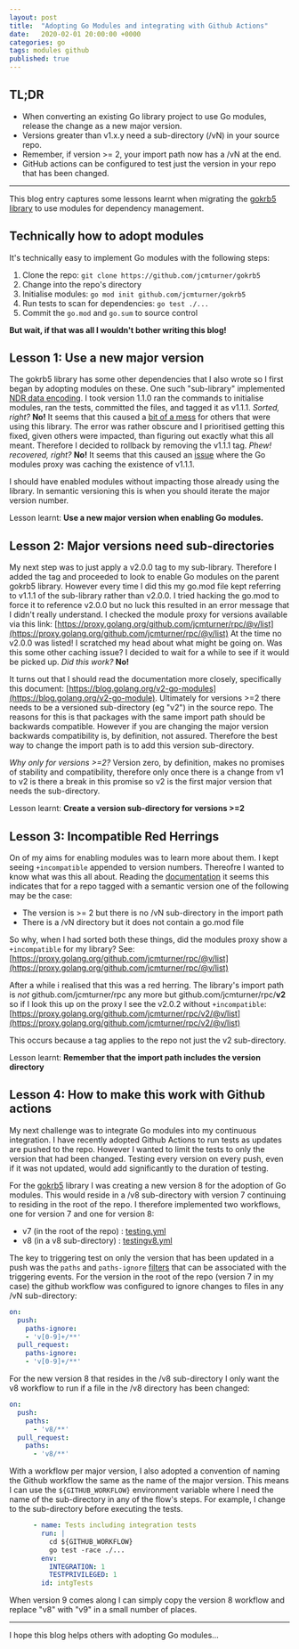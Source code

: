 ```yaml
---
layout: post
title:  "Adopting Go Modules and integrating with Github Actions"
date:   2020-02-01 20:00:00 +0000
categories: go
tags: modules github
published: true
---
```


## TL;DR

- When converting an existing Go library project to use Go modules, release the change as a new major version.
- Versions greater than v1.x.y need a sub-directory (/vN) in your source repo.
- Remember, if version >= 2, your import path now has a /vN at the end.
- GitHub actions can be configured to test just the version in your repo that has been changed.

---


This blog entry captures some lessons learnt when migrating the [gokrb5 library](https://github.com/jcmturner/gokrb5) to
use modules for dependency management.

## Technically how to adopt modules
It's technically easy to implement Go modules with the following steps:

1. Clone the repo: ``git clone https://github.com/jcmturner/gokrb5``
2. Change into the repo's directory
3. Initialise modules: ``go mod init github.com/jcmturner/gokrb5``
4. Run tests to scan for dependencies: ``go test ./...``
5. Commit the ``go.mod`` and ``go.sum`` to source control

**But wait, if that was all I wouldn't bother writing this blog!**

## Lesson 1: Use a new major version
The gokrb5 library has some other dependencies that I also wrote so I first began by adopting modules on these.
One such "sub-library" implemented [NDR data encoding](https://github.com/jcmturner/rpc). I took version 1.1.0 ran the 
commands to initialise modules, ran the tests, committed the files, and tagged it as v1.1.1. _Sorted, right?_
**No!** It seems that this caused a [bit of a mess](https://github.com/jcmturner/rpc/issues/1) for others that were 
using this library. The error was rather obscure and I prioritised getting this fixed, given others were impacted, than 
figuring out exactly what this all meant. Therefore I decided to rollback by removing the v1.1.1 tag. _Phew! recovered, 
right?_ **No!** It seems that this caused an [issue](https://github.com/golang/go/issues/34033) where the Go modules 
proxy was caching the existence of v1.1.1.

I should have enabled modules without impacting those already using the library. In semantic versioning this is when 
you should iterate the major version number.

Lesson learnt: **Use a new major version when enabling Go modules.**

## Lesson 2: Major versions need sub-directories
My next step was to just apply a v2.0.0 tag to my sub-library. Therefore I added the tag and proceeded to look to enable
Go modules on the parent gokrb5 library. However every time I did this my go.mod file kept referring to v1.1.1 of the 
sub-library rather than v2.0.0. I tried hacking the go.mod to force it to reference v2.0.0 but no luck this resulted in 
an error message that I didn't really understand. I checked the module proxy for versions available via this link:
[https://proxy.golang.org/github.com/jcmturner/rpc/@v/list](https://proxy.golang.org/github.com/jcmturner/rpc/@v/list) At the time no v2.0.0 was listed! I scratched my head about 
what might be going on. Was this some other caching issue? I decided to wait for a while to see if it would be picked 
up. _Did this work?_ **No!** 

It turns out that I should read the documentation more closely, specifically this document: 
[https://blog.golang.org/v2-go-modules](https://blog.golang.org/v2-go-module). Ultimately for versions >=2 there needs to be a versioned sub-directory (eg "v2") 
in the source repo. The reasons for this is that packages with the same import path should be backwards compatible. 
However if you are changing the major version backwards compatibility is, by definition, not assured. Therefore the 
best way to change the import path is to add this version sub-directory. 

_Why only for versions >=2?_ Version zero, by definition, makes no promises of stability and compatibility, therefore 
only once there is a change from v1 to v2 is there a break in this promise so v2 is the first major version that needs 
the sub-directory.

Lesson learnt: **Create a version sub-directory for versions >=2**

## Lesson 3: Incompatible Red Herrings
On of my aims for enabling modules was to learn more about them. I kept seeing ``+incompatible`` appended to version 
numbers. Thereofre I wanted to know what was this all about. Reading the 
[documentation](https://github.com/golang/go/wiki/Modules#can-a-module-consume-a-v2-package-that-has-not-opted-into-modules-what-does-incompatible-mean) 
it seems this indicates that for a repo tagged with a semantic version one of the following may be the case:
- The version is >= 2 but there is no /vN sub-directory in the import path
- There is a /vN directory but it does not contain a go.mod file

So why, when I had sorted both these things, did the modules proxy show a ``+incompatible`` for my library? See:
[https://proxy.golang.org/github.com/jcmturner/rpc/@v/list](https://proxy.golang.org/github.com/jcmturner/rpc/@v/list)

After a while i realised that this was a red herring. The library's import path is _not_ github.com/jcmturner/rpc 
any more but github.com/jcmturner/rpc/**v2** so if I look this up on the proxy I see the v2.0.2 without 
``+incompatible``: [https://proxy.golang.org/github.com/jcmturner/rpc/v2/@v/list](https://proxy.golang.org/github.com/jcmturner/rpc/v2/@v/list)

This occurs because a tag applies to the repo not just the v2 sub-directory.

Lesson learnt: **Remember that the import path includes the version directory**

## Lesson 4: How to make this work with Github actions
My next challenge was to integrate Go modules into my continuous integration. I have recently adopted Github Actions to 
run tests as updates are pushed to the repo. However I wanted to limit the tests to only the version that had been 
changed. Testing every version on every push, even if it was not updated, would add significantly to the duration of 
testing.

For the [gokrb5](https://github.com/jcmturner/gokrb5) library I was creating a new version 8 for the adoption of Go 
modules. This would reside in a /v8 sub-directory with version 7 continuing to residing in the root of the repo. I 
therefore implemented two workflows, one for version 7 and one for version 8:

- v7 (in the root of the repo) : [testing.yml](https://github.com/jcmturner/gokrb5/blob/master/.github/workflows/testing.yml)
- v8 (in a v8 sub-directory) : [testingv8.yml](https://github.com/jcmturner/gokrb5/blob/master/.github/workflows/testingv8.yml)

The key to triggering test on only the version that has been updated in a push was the ``paths`` and ``paths-ignore`` 
[filters](https://help.github.com/en/actions/automating-your-workflow-with-github-actions/workflow-syntax-for-github-actions#onpushpull_requestpaths) 
that can be associated with the triggering events. For the version in the root of the repo (version 7 in my case) the 
github workflow was configured to ignore changes to files in any /vN sub-directory:
```yaml
on:
  push:
    paths-ignore:
    - 'v[0-9]+/**'
  pull_request:
    paths-ignore:
    - 'v[0-9]+/**'
```
For the new version 8 that resides in the /v8 sub-directory I only want the v8 workflow to run if a file in the /v8
directory has been changed:
```yaml
on:
  push:
    paths:
      - 'v8/**'
  pull_request:
    paths:
      - 'v8/**'
```

With a workflow per major version, I also adopted a convention of naming the Github workflow the same as the name of the 
major version. This means I can use the ``${GITHUB_WORKFLOW}`` environment variable where I need the name of the 
sub-directory in any of the flow's steps. For example, I change to the sub-directory before executing the tests.
```yaml
      - name: Tests including integration tests
        run: |
          cd ${GITHUB_WORKFLOW}
          go test -race ./...
        env:
          INTEGRATION: 1
          TESTPRIVILEGED: 1
        id: intgTests
```

When version 9 comes along I can simply copy the version 8 workflow and replace "v8" with "v9" in a small number of 
places.

---

I hope this blog helps others with adopting Go modules...